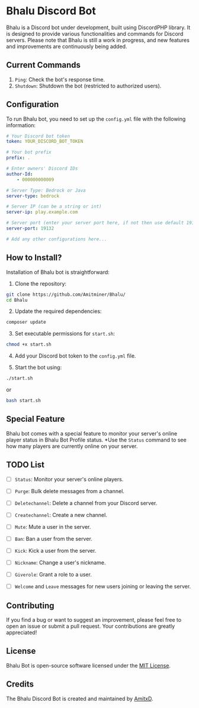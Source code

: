 # Bhalu Discord Bot

Bhalu is a Discord bot under development, built using DiscordPHP library. It is designed to provide various functionalities and commands for Discord servers. Please note that Bhalu is still a work in progress, and new features and improvements are continuously being added.

## Current Commands

1. `Ping`: Check the bot's response time.
2. `Shutdown`: Shutdown the bot (restricted to authorized users).

## Configuration

To run Bhalu bot, you need to set up the `config.yml` file with the following information:

```yaml
# Your Discord bot token
token: YOUR_DISCORD_BOT_TOKEN

# Your bot prefix
prefix: .

# Enter owners' Discord IDs
author-Id:
    - 000000000009

# Server Type: Bedrock or Java
server-type: bedrock

# Server IP (can be a string or int)
server-ip: play.example.com

# Server port (enter your server port here, if not then use default 19132)
server-port: 19132

# Add any other configurations here...
```

## How to Install?

Installation of Bhalu bot is straightforward:

1. Clone the repository:

```bash
git clone https://github.com/Amitminer/Bhalu/
cd Bhalu
```

2. Update the required dependencies:

```bash
composer update
```

3. Set executable permissions for `start.sh`:

```bash
chmod +x start.sh
```

4. Add your Discord bot token to the `config.yml` file.

5. Start the bot using:

```bash
./start.sh
```
or
```bash
bash start.sh
```

## Special Feature

Bhalu bot comes with a special feature to monitor your server's online player status in Bhalu Bot Profile status. *Use the `Status` command to see how many players are currently online on your server.

## TODO List

- [ ] `Status`: Monitor your server's online players.
- [ ] `Purge`: Bulk delete messages from a channel.
- [ ] `Deletechannel`: Delete a channel from your Discord server.
- [ ] `Createchannel`: Create a new channel.
- [ ] `Mute`: Mute a user in the server.
- [ ] `Ban`: Ban a user from the server.
- [ ] `Kick`: Kick a user from the server.
- [ ] `Nickname`: Change a user's nickname.
- [ ] `Giverole`: Grant a role to a user.
- [ ] `Welcome` and `Leave` messages for new users joining or leaving the server.


## Contributing

If you find a bug or want to suggest an improvement, please feel free to open an issue or submit a pull request. Your contributions are greatly appreciated!

## License

Bhalu Bot is open-source software licensed under the [MIT License](LICENSE).

## Credits

The Bhalu Discord Bot is created and maintained by [AmitxD](https://github.com/Amitminer).
